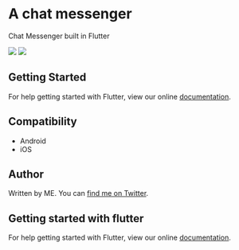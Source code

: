 # A chat messenger

Chat Messenger built in Flutter

<img src="https://user-images.githubusercontent.com/14055844/55243981-49371800-5266-11e9-9066-723b6bd64f11.png"/>
<img src="https://user-images.githubusercontent.com/14055844/55244014-57853400-5266-11e9-98b0-8b812736a05a.png"/>
<a href="https://imgflip.com/gif/2x9rgk"><img src="https://i.imgflip.com/2x9rgk.gif" title=""/></a>

## Getting Started

For help getting started with Flutter, view our online
[documentation](https://flutter.io/).

## Compatibility

- Android
- iOS 

## Author

Written by ME. You can [find me on Twitter](https://twitter.com/nitinmehta19).

## Getting started with flutter

For help getting started with Flutter, view our online
[documentation](https://flutter.io/).
